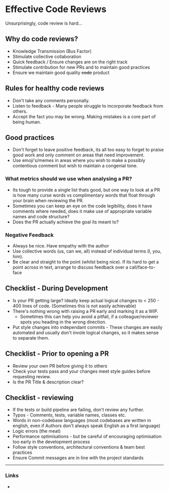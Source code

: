# Effective Code Reviews

Unsurprisingly, code review is hard...

## Why do code reviews?
- Knowledge Transmission (Bus Factor)
- Stimulate collective collaboration
- Quick feedback / Ensure changes are on the right track
- Stimulate contribution for new PRs and to maintain good practices
- Ensure we maintain good quality ~~code~~ product

## Rules for healthy code reviews
- Don't take any comments personally.
- Listen to feedback - Many people struggle to incorporate feedback from others.
- Accept the fact you may be wrong.  Making mistakes is a core part of being human.

## Good practices
- Don't forget to leave positive feedback, its all too easy to forget to
praise good work and only comment on areas that need improvement.
- Use emoji's/memes in areas where you wish to make a possibly contentious
comment but wish to maintain a congenial tone.

### What metrics should we use when analysing a PR?
- Its tough to provide a single list thats good, but one way to look at a PR
is how many curse words vs complimentary words that float through your brain
when reviewing the PR.
- Sometimes you can keep an eye on the code legibility, does it have comments
where needed, does it make use of appropriate variable names and code
structure?
- Does the PR actually achieve the goal its meant to?
  
### Negative Feedback
- Always be nice.  Have empathy with the author
- Use collective words (us, can we, all) instead of individual terms (I, you, him).
- Be clear and straight to the point (whilst being nice). If its hard to get
a point across in text, arrange to discuss feedback over a call/face-to-face

## Checklist - During Development
- Is your PR getting large? Ideally keep actual logical changes to < 250 -
400 lines of code. (Sometimes this is not easily achievable)
- There's nothing wrong with raising a PR early and marking it as a WIP.
  - Sometimes this can help you avoid a pitfall, if a colleague/reviewer spots
   you heading in the wrong direction. 
- Put style changes into independant commits - These changes are easily
automated and usually don't invole logical changes, so it makes sense to
separate them.

## Checklist - Prior to opening a PR
- Review your own PR before giving it to others
- Check your tests pass and your changes meet style guides before requesting review.
- Is the PR Title & description clear?

## Checklist - reviewing
- If the tests or build pipeline are failing, don't review any further.
- Typos - Comments, tests, variable names, classes etc.
- Words in non-codebase languages (most codebases are written in english,
  even if Authors don't always speak English as a first language)
- Logic errors (the meat)
- Performance optimisations - but be careful of encouraging optimisation too
  early in the development process
- Follow style conventions, architectural conventions & team best practices
- Ensure Commit messages are in line with the project standards

---

### Links
- 